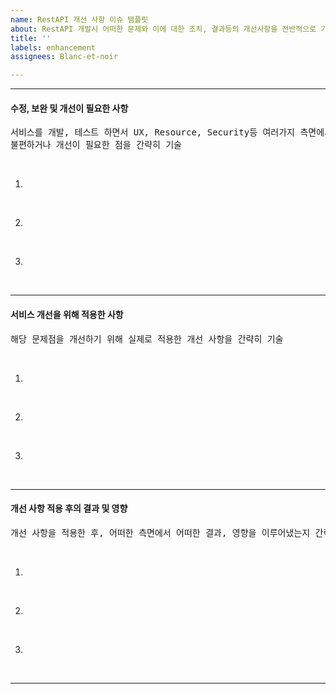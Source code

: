 ```yaml
---
name: RestAPI 개선 사항 이슈 템플릿
about: RestAPI 개발시 어떠한 문제와 이에 대한 조치, 결과등의 개선사항을 전반적으로 기록하는 이슈 템플릿
title: ''
labels: enhancement
assignees: Blanc-et-noir

---
```


***

#### 수정, 보완 및 개선이 필요한 사항
<pre>
서비스를 개발, 테스트 하면서 UX, Resource, Security등 여러가지 측면에서
불편하거나 개선이 필요한 점을 간략히 기술 
</pre>

<br>

1.

<br>

2.

<br>

3.

<br>

***

#### 서비스 개선을 위해 적용한 사항
<pre>
해당 문제점을 개선하기 위해 실제로 적용한 개선 사항을 간략히 기술
</pre>

<br>

1.

<br>

2.

<br>

3.

<br>

***

#### 개선 사항 적용 후의 결과 및 영향
<pre>
개선 사항을 적용한 후, 어떠한 측면에서 어떠한 결과, 영향을 이루어냈는지 간략히 기술
</pre>

<br>

1.

<br>

2.

<br>

3.

<br>

***
